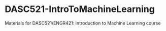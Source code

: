 # DASC521-IntroToMachineLearning
Materials for DASC521/ENGR421: Introduction to Machine Learning course
